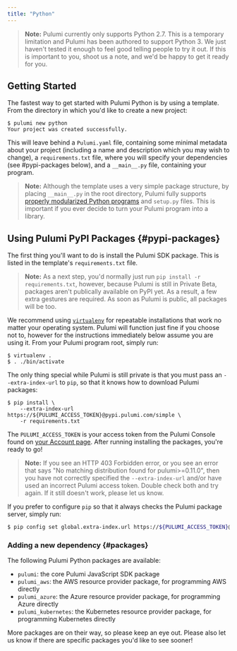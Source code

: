 ```yaml
---
title: "Python"
---
```


> **Note:** Pulumi currently only supports Python 2.7.  This is a temporary limitation and Pulumi has been authored to support Python 3.  We just haven't tested it enough to feel good telling people to try it out.  If this is important to you, shoot us a note, and we'd be happy to get it ready for you.

## Getting Started

The fastest way to get started with Pulumi Python is by using a template.  From the directory in which you'd like to create a new project:

```
$ pulumi new python
Your project was created successfully.
```

This will leave behind a `Pulumi.yaml` file, containing some minimal metadata about your project (including a name and description which you may wish to change), a `requirements.txt` file, where you will specify your dependencies (see #pypi-packages below), and a `__main__.py` file, containing your program.

> **Note:** Although the template uses a very simple package structure, by placing `__main__.py` in the root directory, Pulumi fully supports [properly modularized Python programs](http://docs.python-guide.org/en/latest/writing/structure/) and `setup.py` files.  This is important if you ever decide to turn your Pulumi program into a library.

## Using Pulumi PyPI Packages {#pypi-packages}

The first thing you'll want to do is install the Pulumi SDK package.  This is listed in the template's `requirements.txt` file.

> **Note:** As a next step, you'd normally just run `pip install -r requirements.txt`, however, because Pulumi is still in Private Beta, packages aren't publically available on PyPI yet.  As a result, a few extra gestures are required.  As soon as Pulumi is public, all packages will be too.

We recommend using [`virtualenv`](http://docs.python-guide.org/en/latest/dev/virtualenvs/) for repeatable installations that work no matter your operating system.  Pulumi will function just fine if you choose not to, however for the instructions immediately below assume you are using it.  From your Pulumi program root, simply run:

```
$ virtualenv .
$ . ./bin/activate
```

The only thing special while Pulumi is still private is that you must pass an `--extra-index-url` to `pip`, so that it knows how to download Pulumi packages:

```
$ pip install \
    --extra-index-url https://${PULUMI_ACCESS_TOKEN}@pypi.pulumi.com/simple \
    -r requirements.txt
```

The `PULUMI_ACCESS_TOKEN` is your access token from the Pulumi Console found on [your Account page](https://pulumi.com/account).  After running installing the packages, you're ready to go!

> **Note:** If you see an HTTP 403 Forbidden error, or you see an error that says "No matching distribution found for pulumi>=0.11.0", then you have not correctly specified the `--extra-index-url` and/or have used an incorrect Pulumi access token.  Double check both and try again.  If it still doesn't work, please let us know.

If you prefer to configure `pip` so that it always checks the Pulumi package server, simply run:

```bash
$ pip config set global.extra-index.url https://${PULUMI_ACCESS_TOKEN}@pypi.pulumi.com/simple
```

### Adding a new dependency {#packages}

The following Pulumi Python packages are available:

- `pulumi`: the core Pulumi JavaScript SDK package
- `pulumi_aws`: the AWS resource provider package, for programming AWS directly
- `pulumi_azure`: the Azure resource provider package, for programming Azure directly
- `pulumi_kubernetes`: the Kubernetes resource provider package, for programming Kubernetes directly

More packages are on their way, so please keep an eye out.  Please also let us know if there are specific packages you'd like to see sooner!
